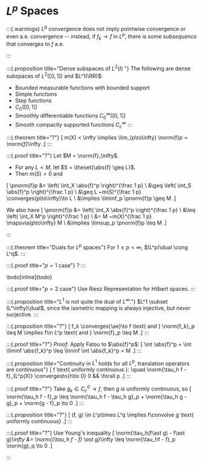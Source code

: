 # $L^p$ Spaces

:::{.warnings}
$L^p$ convergence does not imply pointwise convergence or even a.e. convergence -- instead, if $f_k\to f$ in $L^p$, there is some *subsequence* that converges to $f$ a.e.

:::

:::{.proposition title="Dense subspaces of $L^2(I)$ "}
The following are dense subspaces of $L^2([0, 1])$ and $L^1(\RR)$:

- Bounded measurable functions with bounded support
- Simple functions
- Step functions
- $C_0([0, 1])$
- Smoothly differentiable functions $C_0^\infty([0, 1])$
- Smooth compactly supported functions $C_c^\infty$
:::

:::{.theorem title="?"}
\[
m(X) < \infty \implies \lim_{p\to\infty} \norm{f}_p = \norm{f}_\infty 
.\]
:::

:::{.proof title="?"}
Let $M = \norm{f}_\infty$.

- For any $L < M$, let $S = \theset{\abs{f} \geq L}$. 
- Then $m(S) > 0$ and

\[
\pnorm{f}p 
&= \left( \int_X \abs{f}^p \right)^{\frac 1 p} \\
&\geq \left( \int_S \abs{f}^p \right)^{\frac 1 p} \\
&\geq L ~m(S)^{\frac 1 p} \converges{p\to\infty}\to L \\
&\implies \liminf_p \pnorm{f}p \geq M
.\]

We also have
\[
\pnorm{f}p 
&=  \left( \int_X \abs{f}^p \right)^{\frac 1 p} \\
&\leq \left( \int_X M^p \right)^{\frac 1 p} \\
&= M ~m(X)^{\frac 1 p} \mapsvia{p\to\infty} M \\
&\implies \limsup_p \pnorm{f}p \leq M
.\]

:::

:::{.theorem title="Duals for $L^p$ spaces"}
For $1\leq p< \infty$, $(L^p)\dual \cong L^q$.
:::

:::{.proof title="$p=1$ case"}
?
:::

\todo[inline]{todo}

:::{.proof title="$p=2$ case"}
Use Riesz Representation for Hilbert spaces.
:::

:::{.proposition title="$L^1$ is not quite the dual of $L^\infty$."}
$L^1 \subset (L^\infty)\dual$, since the isometric mapping is always injective, but *never* surjective.
:::

:::{.proposition title="?"}
\[
f_k \converges{\ae}\to f \text{ and }
\norm{f_k}_p \leq M
\implies f\in L^p \text{ and } \norm{f}_p \leq M
.\]
:::

:::{.proof title="?"}
*Proof:* Apply Fatou to $\abs{f}^p$:
\[
\int \abs{f}^p = \int \liminf \abs{f_k}^p \leq \liminf \int \abs{f_k}^p = M
.\]
:::

:::{.proposition title="Continuity in $L^1$ holds for all $L^p$, translation operators are continuous"}
\[
f \text{ uniformly continuous }: \quad
\norm{\tau_h f - f}_{L^p(X)} \convergesto{h\to 0} 0 && \forall p
.\]
:::

:::{.proof title="?"}
Take $g_k \in C_c^0 \to f$, then $g$ is uniformly continuous, so
\[
\norm{\tau_h f - f}_p
\leq \norm{\tau_h f - \tau_h g}_p + \norm{\tau_h g - g}_p + \norm{g - f}_p \to 0
.\]
:::

:::{.proposition title="?"}
\[
(f, g) \in L^p\times L^q \implies f\convolve g \text{ uniformly continuous}
.\]
:::

:::{.proof title="?"}
Use Young's inequality
\[
\norm{\tau_h(f\ast g) - f\ast g}_\infty
&= \norm{(\tau_h f - f) \ast g}_\infty \leq \norm{\tau_hf - f}_p \norm{g}_q \to 0
.\]

:::
